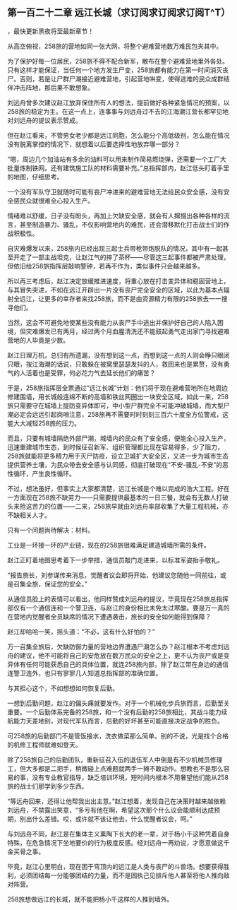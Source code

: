 ## 第一百二十二章 远江长城（求订阅求订阅求订阅T^T）
，最快更新黑夜将至最新章节！

从高空俯视，258旅的营地如同一张大网，将整个避难营地数万难民包夹其中。

为了保护好每一位居民，258旅不得不配合新军，散布在整个避难营地里外各处。只有这样才能保证，当任何一个地方发生尸变，258旅都有能力在第一时间消灭丧尸。否则，若是让尸群尸潮接近避难营地，引起营地哄变，使得逃难的民众成群结伴冲击阵地，那后果不敢想象。

刘远舟曾多次建议赵江放弃保住所有人的想法，提前做好各种紧急情况的预案，以258旅的稳定为主。在这一点上，连事事与刘远舟过不去的江海潮江营长都罕见地对刘远舟的提议表示赞成。

但在赵江看来，不管男女老少都是远江同胞，怎么能分个高低级别，怎么能在情况没有脱离掌控的情况下，就想着以后要选择性地放弃哪一部分？

“嗯，周边几个加油站有多余的油料可以用来制作简易燃烧弹，还需要一个工厂大批量炼制铁网。还有建筑施工队的材料需要补充。”总指挥部内，赵江低头盯着手里的地图，仔细思考。

一个没有军队守卫就随时可能有丧尸冲进来的避难营地无法给民众安全感，没有安全感民众就很难全心投入生产。

情绪难以舒缓，日子没有盼头，再加上欠缺安全感，就会有人撺掇出各种各样的流言，甚至制造暴力、骚乱，不仅影响营地内的难民，还会潜移默化打击战士们的作战积极性。

自灾难爆发以来，258旅内已经出现三起士兵带枪带炮脱队的情况，其中有一起甚至开走了一部主战坦克，让赵江气的摔了茶杯――尽管这三起事件都被严肃处理，但依旧给258旅指挥层敲响警钟，若再不作为，类似事件只会越来越多。

所以再三考虑后，赵江决定放缓推进速度，将重心放在打击变异体和稳固营地上，与其冒失突进，不如在远江开辟出一片没有丧尸完全安全的区域，以此为基本点辐射全远江，让更多的幸存者来找258旅，而不是由资源精力有限的258旅去一一搜寻他们。

当然，这会不可避免地使某些没有能力从丧尸手中逃出并保护好自己的人陷入困境，但灾难爆发已有两月，经过两个月血腥清洗还不能鼓起勇气走出家门寻找避难营地的人毕竟是少数。

赵江日理万机，总归有所遗漏，没有想到这一点，而想到这一点的人则会睁只眼闭只眼，按江海潮的话说，只敢躲在被窝里瑟瑟发抖的人，救回来也是累赘，没有勇气的人活着也是受罪，何必花力气去延长他们的痛苦？

于是，258旅指挥层全票通过“远江长城”计划：他们将于现在避难营地所在地周边修建围墙，用长城般连绵不断的高墙和铁丝网圈出一块安全区域，如此一来，258旅只需要守在城墙上提防变异体即可，中小型尸群完全不可能冲破城墙，而大型尸潮必定会远远引起岗哨注意，258旅再不需要时时刻刻三百六十度全方位警戒，这能大大减轻258旅的压力。

而且，只要有城墙隔绝外部尸潮，城墙内的民众有了安全感，便能全心投入生产，迅速重建城市生态，到时候征召新军、组织管理都比现在容易得多，少了阻力，258旅就能将更多精力用于灭尸防疫，设立卫城扩大安全区，又进一步为城市生态提供营养土壤，为民众带去安全感与认同感，彻底打破现在“不安-骚乱-不安”的恶性循环，产生良性循环。

不过，想法虽好，但事实上大家都清楚，远江长城是个难以完成的浩大工程。好在一方面现在258旅不缺劳力――只需要提供最基本的一日三餐，就会有无数人打破头来抢这苦力的位置――二来，258旅早就由刘远舟率部收集了大量工程机械，亦不缺相关人才。

只有一个问题尚待解决：材料。

工业是一环接一环的产业链，现在的258旅很难满足建造城墙所需的条件。

赵江正盯着地图思考着下一步举措，通信员敲门走进来，以标准军姿抬手敬礼。

“报告旅长，刘参谋传来消息，觉醒者议会即将开始，他建议您随他一同前往，或是召集全旅，保证您的安全。”

从通信员脸上的表情可以看出，他同样赞成刘远舟的提议，毕竟现在258旅总指挥部仅有一个通信连和一个警卫连，与赵江的身份相比未免太过寒酸。要是万一真的在营地内觉醒者全员缺席的情况下遭遇袭击，旅长的安全如何能得到保障？

赵江却哈哈一笑，摇头道：“不必，这有什么好怕的？”

万一召集全旅后，欠缺防御力量的营地边界遭遇尸潮怎么办？赵江根本不考虑刘远舟的建议，他不可能将自己的安危放在数万民众的安全之上，更不认为丧尸或是变异体有任何可能获悉自己的具体位置，就连258旅内部，除了赵江带在身边的通信连警卫连外，也只有寥寥几人知道总指挥部的准确位置。

与其担心这个，不如想想如何恢复后勤。

一想到后勤问题，赵江的偏头痛就要发作。对于一个机械化步兵旅而言，后勤至关重要。一个后勤体系完备的258旅，和一个没有后勤的258旅相比，其战斗能力续航能力天差地别，对现代军队而言，后勤的好坏甚至可能直接决定战争的胜负。

可258旅的后勤部门不是管饭接水，洗衣做菜那么简单。别的不说，光是找个合格的机修工程师就难如登天。

除了258旅自己的后勤团队，重新征召入伍的退伍军人中倒是有不少机械员修理工，但大多都是二把手，稍微碰上点难题就两手一摊不敢动作。想教也不是那么容易的事，没有专业教官指导，缺乏培训环境，短时间内根本不用奢望他们能从258旅的战士们那学到多少东西。

“等远舟回来，还得让他帮我出出主意。”赵江想着，发现自己在决策时越来越依赖刘远舟，不禁露出笑意，“多亏有他在啊，希望这次那个什么议会能顺利达成预期，别出什么差错。哎，或许就不该让他去，什么觉醒者议会，呵。”

与刘远舟不同，赵江是在集体主义熏陶下长大的老一辈，对于杨小千这种凭着自身特殊，在危急情况下坐地要价的行为极度反感。经刘远舟一再劝说，才愿意做这千金买骨之事。

毕竟，赵江心里明白，现在困于穹顶内的远江是人类与丧尸的斗兽场。想要获得胜利，必须团结每一分能够团结的力量，而不是固执己见排斥他人甚至将他人推向敌对阵营。

258旅想做远江的长城，就不能把杨小千这样的人推到墙外。

